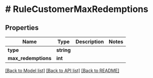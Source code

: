 # # RuleCustomerMaxRedemptions

## Properties

Name | Type | Description | Notes
------------ | ------------- | ------------- | -------------
**type** | **string** |  | 
**max_redemptions** | **int** |  | 

[[Back to Model list]](../../README.md#documentation-for-models) [[Back to API list]](../../README.md#documentation-for-api-endpoints) [[Back to README]](../../README.md)


